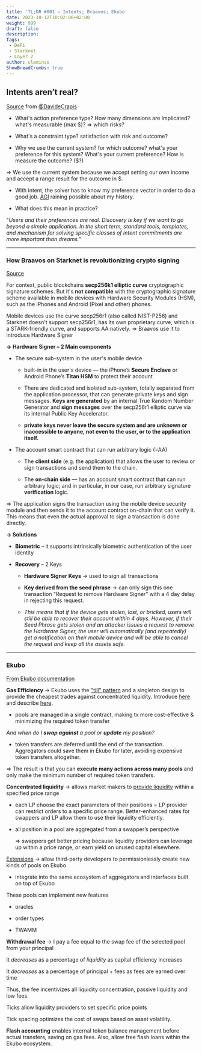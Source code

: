 ```yaml
---
title: 'TL;DR #001 – Intents; Braavos; Ekubo'
date: 2023-10-12T10:02:06+02:00
weight: 999
draft: false
description: 
Tags: 
 - DeFi
 - Starknet
 - Layer 2
author: cleminso
ShowBreadCrumbs: true
---
```


## Intents aren’t real? 

[Source](https://twitter.com/DavideCrapis/status/1684685723742715904) from [@DavideCrapis](https://twitter.com/DavideCrapis)

- What's action preference type? How many dimensions are implicated? what's measurable (max $)? ⇒ which risks?

- What's a constraint type? satisfaction with risk and outcome?

- Why we use the current system? for which outcome? what's your preference for this system? What's your current preference? How is measure the outcome? ($?)

=> We use the current system because we accept setting our own income and accept a range result for the outcome in $.

- With intent, the solver has to know my preference vector in order to do a good job. [AGI](https://actualiteinformatique.fr/intelligence-artificielle/definition-artificial-general-intelligence-agi) raining possible about my history.

- What does this mean in practice?

"*Users and their preferences are real. Discovery is key if we want to go beyond a simple application. In the short term, standard tools, templates, and mechanism for solving specific classes of intent commitments are more important than dreams.*"

--- 

### How Braavos on Starknet is revolutionizing crypto signing
[Source](https://starkware.medium.com/how-starknet-is-revolutionizing-crypto-signing-ba3724077a79)

For context, public blockchains **secp256k1 elliptic curve** cryptographic signature schemes. But it's **not compatible** with the cryptographic signature scheme available in mobile devices with Hardware Security Modules (HSM), such as the iPhones and Android (Pixel and other) phones.

Mobile devices use the curve secp256r1 (also called NIST-P256) and Starknet doesn't support secp256r1, has its own proprietary curve, which is a STARK-friendly curve, and supports AA natively.
⇒ Braavos use it to introduce Hardware Signer

**→ Hardware Signer – 2 Main components**

- The secure sub-system in the user's mobile device

    - built-in in the user's device — the iPhone’s **Secure Enclave** or Android Phone’s **Titan HSM** to protect their account

    - There are dedicated and isolated sub-system, totally separated from the application processor, that can generate private keys and sign messages. **Keys are generated** by an internal True Random Number Generator and **sign messages** over the secp256r1 elliptic curve via its internal Public Key Accelerator.

    - **private keys never leave the secure system and are unknown or inaccessible to anyone, not even to the user, or to the application itself.**

- The account smart contract that can run arbitrary logic (=AA)

    - The **client side** (e.g. the application) that allows the user to review or sign transactions and send them to the chain.

    - The **on-chain side** — has an account smart contract that can run arbitrary logic; and in particular, in our case, run arbitrary signature **verification** logic.

⇒ The application signs the transaction using the mobile device security module and then sends it to the account contract on-chain that can verify it. This means that even the actual approval to sign a transaction is done directly.

**→ Solutions**

- **Biometric** – it supports intrinsically biometric authentication of the user identity

- **Recovery** – 2 Keys

    - **Hardware Signer Keys** → used to sign all transactions

    - **Key derived from the seed phrase** → can only sign this one transaction "Request to remove Hardware Signer” with a 4 day delay in rejecting this request.

    - *This means that if the device gets stolen, lost, or bricked, users will still be able to recover their account within 4 days. However, if their Seed Phrase gets stolen and an attacker issues a request to remove the Hardware Signer, the user will automatically (and repeatedly) get a notification on their mobile device and will be able to cancel the request and keep all the assets safe.*

--- 

### Ekubo

[From Ekubo documentation
](https://docs.ekubo.org/about-ekubo/introduction)

**Gas Efficiency** → Ekubo uses the ["till" pattern](https://docs.ekubo.org/integration-guides/till-pattern) and a singleton design to provide the cheapest trades against concentrated liquidity. Introduce [here](https://www.youtube.com/watch?v=xFp8RlRq0qU) and describe [here](https://github.com/OpenZeppelin/openzeppelin-contracts/issues/4361#issuecomment-1595095135).

- pools are managed in a single contract, making tx more cost-effective & minimizing the required token transfer

*And when do I **swap against** a pool or **update** my position?* 

- token transfers are deferred until the end of the transaction. Aggregators could save them in Ekubo for later, avoiding expensive token transfers altogether.

⇒ The result is that you can **execute many actions across many pools** and only make the minimum number of required token transfers.

**Concentrated liquidity** → allows market makers to [provide liquidity](https://docs.ekubo.org/user-guides/add-liquidity) within a specified price range

- each LP choose the exact parameters of their positions = LP provider can restrict orders to a specific price range. Better-enhanced rates for swappers and LP allow them to use their liquidity efficiently.

- all position in a pool are aggregated from a swapper’s perspective

    ⇒ swappers get better pricing because liquidity providers can leverage up within a price range, or earn yield on unused capital elsewhere.

[Extensions](https://docs.ekubo.org/integration-guides/extensions) → allow third-party developers to permissionlessly create new kinds of pools on Ekubo

- integrate into the same ecosystem of aggregators and interfaces built on top of Ekubo

These pools can implement new features

- oracles

- order types

- TWAMM

**Withdrawal fee** → I pay a fee equal to the swap fee of the selected pool from your principal

It *decreases* as a percentage of *liquidity* as capital efficiency increases

It *decreases* as a percentage of principal + fees as fees are earned over time

Thus, the fee incentivizes all liquidity concentration, passive liquidity and low fees.

Ticks allow liquidity providers to set specific price points

Tick spacing optimizes the cost of swaps based on asset volatility.

**Flash accounting** enables internal token balance management before actual transfers, saving on gas fees. Also, allow free flash loans within the Ekubo ecosystem.
